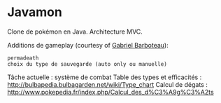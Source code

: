 Javamon
=======

Clone de pokémon en Java.
Architecture MVC.

Additions de gameplay (courtesy of <a href="https://twitter.com/Salamiaou" >Gabriel Barboteau</a>):

    permadeath
    choix du type de sauvegarde (auto only ou manuelle)
    

Tâche actuelle : système de combat
Table des types et efficacités : http://bulbapedia.bulbagarden.net/wiki/Type_chart
Calcul de dégats : http://www.pokepedia.fr/index.php/Calcul_des_d%C3%A9g%C3%A2ts

